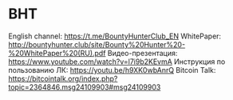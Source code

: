 # BHT
English channel: https://t.me/BountyHunterClub_EN
WhitePaper: http://bountyhunter.club/site/Bounty%20Hunter%20-%20WhitePaper%20(RU).pdf
Видео-презентация: https://www.youtube.com/watch?v=l7i9b2KEvmA
Инструкция по пользованию ЛК: https://youtu.be/h9XK0wbAnrQ
Bitcoin Talk: https://bitcointalk.org/index.php?topic=2364846.msg24109903#msg24109903

